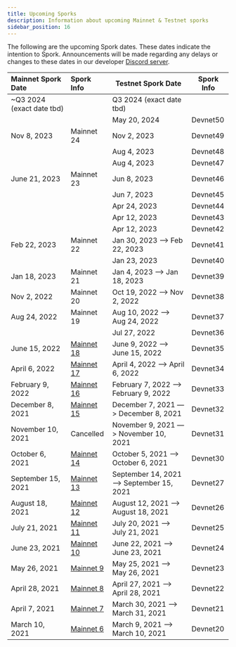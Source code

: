 ```yaml
---
title: Upcoming Sporks
description: Information about upcoming Mainnet & Testnet sporks
sidebar_position: 16
---
```


The following are the upcoming Spork dates. These dates indicate the intention to Spork. Announcements will be made regarding any delays or changes to these dates in our developer [Discord server](https://discord.gg/flow).

<div className="spork-table">

| Mainnet Spork Date          | Spork Info                             | Testnet Spork Date                       | Spork Info |
|:----------------------------|:---------------------------------------|------------------------------------------|------------|
| ~Q3 2024 (exact date tbd) |                                        | Q3 2024 (exact date tbd)               |            |
 |                             |                                        | May 20, 2024                             | Devnet50   |
| Nov 8, 2023                 | Mainnet 24                             | Nov 2, 2023                              | Devnet49   |
|                             |                                        | Aug 4, 2023                              | Devnet48   |
|                             |                                        | Aug 4, 2023                              | Devnet47   |
| June 21, 2023               | Mainnet 23                             | Jun 8, 2023                              | Devnet46   |
|                             |                                        | Jun 7, 2023                              | Devnet45   |
|                             |                                        | Apr 24, 2023                             | Devnet44   |
|                             |                                        | Apr 12, 2023                             | Devnet43   |
|                             |                                        | Apr 12, 2023                             | Devnet42   |
| Feb 22, 2023                | Mainnet 22                             | Jan 30, 2023 —> Feb 22, 2023             | Devnet41   |
|                             |                                        | Jan 23, 2023                             | Devnet40   |
| Jan 18, 2023                | Mainnet 21                             | Jan 4, 2023 —> Jan 18, 2023              | Devnet39   |
| Nov 2, 2022                 | Mainnet 20                             | Oct 19, 2022 —> Nov 2, 2022              | Devnet38   |
| Aug 24, 2022                | Mainnet 19                             | Aug 10, 2022 —> Aug 24, 2022             | Devnet37   |
|                             |                                        | Jul 27, 2022                             | Devnet36   |
| June 15, 2022               | [Mainnet 18](./past-sporks#mainnet-18) | June 9, 2022 —> June 15, 2022            | Devnet35   |
| April 6, 2022               | [Mainnet 17](./past-sporks#mainnet-17) | April 4, 2022 —> April 6, 2022           | Devnet34   |
| February 9, 2022            | [Mainnet 16](./past-sporks#mainnet-16) | February 7, 2022 —> February 9, 2022     | Devnet33   |
| December 8, 2021            | [Mainnet 15](./past-sporks#mainnet-15) | December 7, 2021 —> December 8, 2021     | Devnet32   |
| November 10, 2021           | Cancelled                              | November 9, 2021 —> November 10, 2021    | Devnet31   |
| October 6, 2021             | [Mainnet 14](./past-sporks#mainnet-14) | October 5, 2021 —> October 6, 2021       | Devnet30   |
| September 15, 2021          | [Mainnet 13](./past-sporks#mainnet-13) | September 14, 2021 —> September 15, 2021 | Devnet27   |
| August 18, 2021             | [Mainnet 12](./past-sporks#mainnet-12) | August 12, 2021 —> August 18, 2021       | Devnet26   |
| July 21, 2021               | [Mainnet 11](./past-sporks#mainnet-11) | July 20, 2021 —> July 21, 2021           | Devnet25   |
| June 23, 2021               | [Mainnet 10](./past-sporks#mainnet-10) | June 22, 2021 —> June 23, 2021           | Devnet24   |
| May 26, 2021                | [Mainnet 9](./past-sporks#mainnet-9)   | May 25, 2021 —> May 26, 2021             | Devnet23   |
| April 28, 2021              | [Mainnet 8](./past-sporks#mainnet-8)   | April 27, 2021 —> April 28, 2021         | Devnet22   |
| April 7, 2021               | [Mainnet 7](./past-sporks#mainnet-7)   | March 30, 2021 —> March 31, 2021         | Devnet21   |
| March 10, 2021              | [Mainnet 6](./past-sporks#mainnet-6)   | March 9, 2021 —> March 10, 2021          | Devnet20   |

</div>
